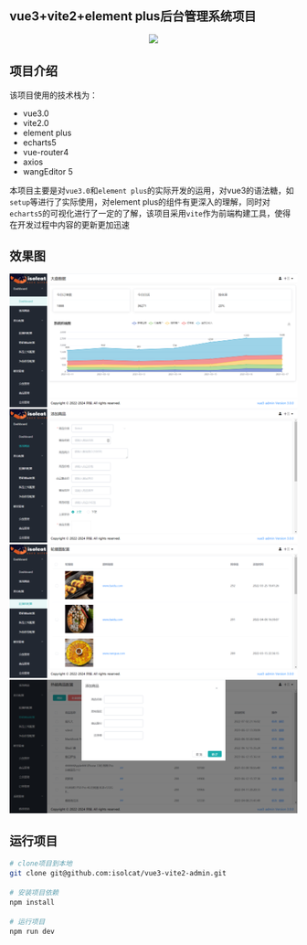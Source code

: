 ## vue3+vite2+element plus后台管理系统项目

<div align=center><img src="[url](https://pic.rmb.bdstatic.com/bjh/7d593d0a8a97845ca2f6e792be993922.png)" width="  "></div>

## 项目介绍

该项目使用的技术栈为：

- vue3.0
- vite2.0
- element plus
- echarts5
- vue-router4
- axios
- wangEditor 5

本项目主要是对`vue3.0`和`element plus`的实际开发的运用，对vue3的语法糖，如`setup`等进行了实际使用，对element plus的组件有更深入的理解，同时对`echarts5`的可视化进行了一定的了解，该项目采用`vite`作为前端构建工具，使得在开发过程中内容的更新更加迅速

## 效果图

<img src="https://raw.githubusercontent.com/isolcat/images/master/20220703160333.png" style="zoom:50%;" />

<img src="https://raw.githubusercontent.com/isolcat/images/master/20220703160354.png" style="zoom:50%;" />

<img src="https://raw.githubusercontent.com/isolcat/images/master/20220703160549.png" style="zoom:50%;" />

<img src="https://raw.githubusercontent.com/isolcat/images/master/20220703160638.png" style="zoom:50%;" />

## 运行项目

```bash
# clone项目到本地
git clone git@github.com:isolcat/vue3-vite2-admin.git

# 安装项目依赖
npm install

# 运行项目
npm run dev
```

